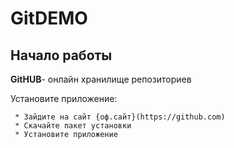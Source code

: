 # GitDEMO

## Начало работы

**GitHUB**- онлайн хранилище репозиториев

Установите приложение:

     * Зайдите на сайт {оф.сайт}(https://github.com)
     * Скачайте пакет установки
     * Установите приложение
